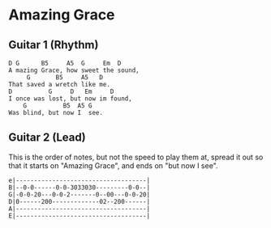 # Amazing Grace
## Guitar 1 (Rhythm)
```/bin/bash
D G      B5     A5  G     Em  D
A mazing Grace, how sweet the sound,
     G       B5     A5   D
That saved a wretch like me.
D          G     D   Em     D
I once was lost, but now im found,
    G          B5  A5 G
Was blind, but now I  see.
```

## Guitar 2 (Lead)
This is the order of notes, but not the speed to play them at, spread it out so that it starts on "Amazing Grace", and ends on "but now I see".

```/bin/bash
e|------------------------------------|
B|--0-0------0-0-3033030---------0-0--|
G|-0-0-20---0-0-2-------0--00---0-0-20|
D|0------200-------------02--200------|
A|------------------------------------|
E|------------------------------------|
```
